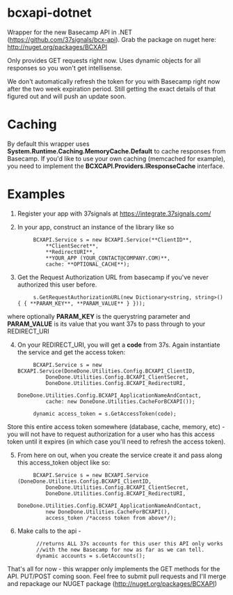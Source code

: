 bcxapi-dotnet=============Wrapper for the new Basecamp API in .NET (https://github.com/37signals/bcx-api). Grab the package on nuget here: http://nuget.org/packages/BCXAPIOnly provides GET requests right now. Uses dynamic objects for all responses so you won't get intellisense.We don't automatically refresh the token for you with Basecamp right now after the two week expiration period. Still getting the exact details of that figured out and will push an update soon.Caching=============By default this wrapper uses **System.Runtime.Caching.MemoryCache.Default** to cache responses from Basecamp. If you'd like to use your own caching (memcached for example), you need to implement the **BCXCAPI.Providers.IResponseCache** interface.Examples=============1. Register your app with 37signals at https://integrate.37signals.com/2. In your app, construct an instance of the library like so            BCXAPI.Service s = new BCXAPI.Service(**ClientID**,                 **ClientSecret**,                **RedirectURI**,                **YOUR_APP (YOUR_CONTACT@COMPANY.COM)**,                 cache: **OPTIONAL_CACHE**);3. Get the Request Authorization URL from basecamp if you've never authorized this user before.             s.GetRequestAuthorizationURL(new Dictionary<string, string>() { { **PARAM_KEY**, **PARAM_VALUE** } }));where optionally **PARAM_KEY** is the querystring parameter and **PARAM_VALUE** is its value that you want 37s to pass through to your REDIRECT_URI4. On your REDIRECT_URI, you will get a **code** from 37s. Again instantiate the service and  get the access token:            BCXAPI.Service s = new BCXAPI.Service(DoneDone.Utilities.Config.BCXAPI_ClientID,                 DoneDone.Utilities.Config.BCXAPI_ClientSecret,                DoneDone.Utilities.Config.BCXAPI_RedirectURI,                DoneDone.Utilities.Config.BCXAPI_ApplicationNameAndContact,                cache: new DoneDone.Utilities.CacheForBCXAPI());            dynamic access_token = s.GetAccessToken(code); Store this entire access token somewhere (database, cache, memory, etc) - you will not have to request authorization for a user who has this access token until it expires (in which case you'll need to refresh the access token).5. From here on out, when you create the service create it and pass along this access_token object like so:            BCXAPI.Service s = new BCXAPI.Service    (DoneDone.Utilities.Config.BCXAPI_ClientID,                DoneDone.Utilities.Config.BCXAPI_ClientSecret,                DoneDone.Utilities.Config.BCXAPI_RedirectURI,                DoneDone.Utilities.Config.BCXAPI_ApplicationNameAndContact,                new DoneDone.Utilities.CacheForBCXAPI(),                access_token /*access token from above*/);6. Make calls to the api -             //returns ALL 37s accounts for this user this API only works              //with the new Basecamp for now as far as we can tell.             dynamic accounts = s.GetAccounts(); That's all for now - this wrapper only implements the GET methods for the API. PUT/POST coming soon. Feel free to submit pull requests and I'll merge and repackage our NUGET package (http://nuget.org/packages/BCXAPI)